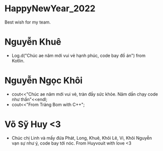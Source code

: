 # HappyNewYear_2022
Best wish for my team.


# Nguyễn Khuê
  * Log.d("Chúc ae năm mới vui vẻ hạnh phúc, code bay đồ án") from Kotlin.

# Nguyễn Ngọc Khôi
  * cout<<"Chúc ae năm mới vui vẻ, tràn đầy sức khỏe. Năm dần chạy code như thần"<<endl;
  * cout<<"From Trảng Bom with C++";

# Võ Sỹ Huy <3
 * Chúc chị Linh và mấy đứa Phát, Long, Khuê, Khôi Lê, Vi, Khôi Nguyễn vạn sự như ý, code bay tới nóc. From Huyvouit with love <3
